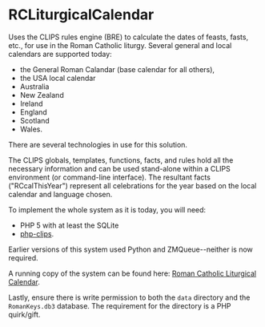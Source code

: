 RCLiturgicalCalendar
====================
Uses the CLIPS rules engine (BRE) to calculate the dates of feasts, fasts, etc., for use in the Roman Catholic liturgy.
Several general and local calendars are supported today: 
 - the General Roman Calandar (base calendar for all others), 
 - the USA local calendar
 - Australia
 - New Zealand
 - Ireland
 - England
 - Scotland
 - Wales.

There are several technologies in use for this solution. 

The CLIPS globals, templates, functions, facts, and rules hold all the necessary information and can be used stand-alone within a CLIPS environment (or command-line interface). The resultant facts ("RCcalThisYear") represent all celebrations for the year based on the local calendar and language chosen.

To implement the whole system as it is today, you will need:
 - PHP 5 with at least the SQLite
 - [php-clips](https://github.com/guitarpoet/php-clips.git).

Earlier versions of this system used Python and ZMQueue--neither is now required.

A running copy of the system can be found here: [Roman Catholic Liturgical Calendar](http://www.liturgy.guide/RCcal/RCLitCal.html).

Lastly, ensure there is write permission to both the `data` directory and the `RomanKeys.db3` database. The requirement for the directory is a PHP quirk/gift.

